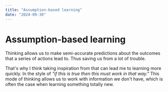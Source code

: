 ```yaml
---
title: "Assumption-based learning"
date: "2024-09-30"
---
```


# Assumption-based learning

Thinking allows us to make semi-accurate predictions about the outcomes that a series of actions lead to. Thus saving us from a lot of trouble.

That's why I think taking inspiration from that can lead me to learning more quickly. In the style of *"if this is true then this must work in that way."* This mode of thinking allows us to work with information we don't have, which is often the case when learning something totally new.
